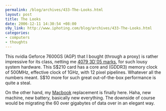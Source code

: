 ```yaml
--- 
permalink: /blog/archives/433-The-Looks.html
layout: post
title: The Looks
date: 2006-12-11 14:30:54 +08:00
s9y_link: http://www.iphoting.com/blog/archives/433-The-Looks.html
categories: 
- computers
- thoughts
---
```

<p class="whiteline"><p>This nvidia Geforce 7600GS (AGP) that I bought (through a proxy) is rather impressive for its class, netting me <a onclick="_gaq.push(['_trackPageview', '/extlink/service.futuremark.com/compare?3dm05=2408942']);"  href="http://service.futuremark.com/compare?3dm05=2408942">4079 3D`05 marks</a>, for such lousy system hardware. This S$210 card has a core and (GDDR3) memory clock of 500MHz, effective clock of 1GHz, with 12 pixel pipelines. Whatever all the numbers meant. S$10 more for such great out-of-the-box performance is quite a steal.</p>
</p><p class="break"><p>On the other hand, my <a onclick="_gaq.push(['_trackPageview', '/extlink/www.apple.com/macbook/macbook.html']);"  href="http://www.apple.com/macbook/macbook.html">Macbook</a> replacement is finally here. Haha, new machine, new battery, basically new everything. The downside of course would be migrating the 60 over gigabytes of data over in an elegant way.</p></p>
